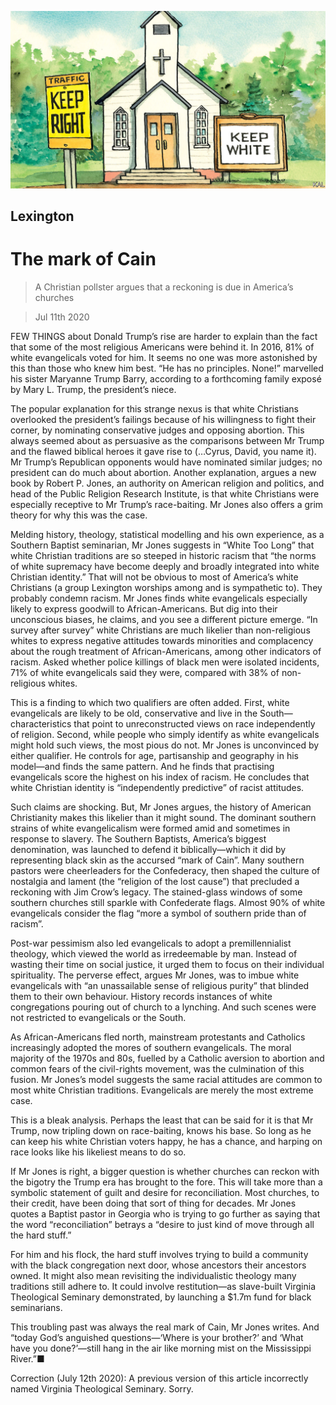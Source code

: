 ![](./images/20200711_USD000.jpg)

## Lexington

# The mark of Cain

> A Christian pollster argues that a reckoning is due in America’s churches

> Jul 11th 2020

FEW THINGS about Donald Trump’s rise are harder to explain than the fact that some of the most religious Americans were behind it. In 2016, 81% of white evangelicals voted for him. It seems no one was more astonished by this than those who knew him best. “He has no principles. None!” marvelled his sister Maryanne Trump Barry, according to a forthcoming family exposé by Mary L. Trump, the president’s niece.

The popular explanation for this strange nexus is that white Christians overlooked the president’s failings because of his willingness to fight their corner, by nominating conservative judges and opposing abortion. This always seemed about as persuasive as the comparisons between Mr Trump and the flawed biblical heroes it gave rise to (…Cyrus, David, you name it). Mr Trump’s Republican opponents would have nominated similar judges; no president can do much about abortion. Another explanation, argues a new book by Robert P. Jones, an authority on American religion and politics, and head of the Public Religion Research Institute, is that white Christians were especially receptive to Mr Trump’s race-baiting. Mr Jones also offers a grim theory for why this was the case.

Melding history, theology, statistical modelling and his own experience, as a Southern Baptist seminarian, Mr Jones suggests in “White Too Long” that white Christian traditions are so steeped in historic racism that “the norms of white supremacy have become deeply and broadly integrated into white Christian identity.” That will not be obvious to most of America’s white Christians (a group Lexington worships among and is sympathetic to). They probably condemn racism. Mr Jones finds white evangelicals especially likely to express goodwill to African-Americans. But dig into their unconscious biases, he claims, and you see a different picture emerge. “In survey after survey” white Christians are much likelier than non-religious whites to express negative attitudes towards minorities and complacency about the rough treatment of African-Americans, among other indicators of racism. Asked whether police killings of black men were isolated incidents, 71% of white evangelicals said they were, compared with 38% of non-religious whites.

This is a finding to which two qualifiers are often added. First, white evangelicals are likely to be old, conservative and live in the South—characteristics that point to unreconstructed views on race independently of religion. Second, while people who simply identify as white evangelicals might hold such views, the most pious do not. Mr Jones is unconvinced by either qualifier. He controls for age, partisanship and geography in his model—and finds the same pattern. And he finds that practising evangelicals score the highest on his index of racism. He concludes that white Christian identity is “independently predictive” of racist attitudes.

Such claims are shocking. But, Mr Jones argues, the history of American Christianity makes this likelier than it might sound. The dominant southern strains of white evangelicalism were formed amid and sometimes in response to slavery. The Southern Baptists, America’s biggest denomination, was launched to defend it biblically—which it did by representing black skin as the accursed “mark of Cain”. Many southern pastors were cheerleaders for the Confederacy, then shaped the culture of nostalgia and lament (the “religion of the lost cause”) that precluded a reckoning with Jim Crow’s legacy. The stained-glass windows of some southern churches still sparkle with Confederate flags. Almost 90% of white evangelicals consider the flag “more a symbol of southern pride than of racism”.

Post-war pessimism also led evangelicals to adopt a premillennialist theology, which viewed the world as irredeemable by man. Instead of wasting their time on social justice, it urged them to focus on their individual spirituality. The perverse effect, argues Mr Jones, was to imbue white evangelicals with “an unassailable sense of religious purity” that blinded them to their own behaviour. History records instances of white congregations pouring out of church to a lynching. And such scenes were not restricted to evangelicals or the South.

As African-Americans fled north, mainstream protestants and Catholics increasingly adopted the mores of southern evangelicals. The moral majority of the 1970s and 80s, fuelled by a Catholic aversion to abortion and common fears of the civil-rights movement, was the culmination of this fusion. Mr Jones’s model suggests the same racial attitudes are common to most white Christian traditions. Evangelicals are merely the most extreme case.

This is a bleak analysis. Perhaps the least that can be said for it is that Mr Trump, now tripling down on race-baiting, knows his base. So long as he can keep his white Christian voters happy, he has a chance, and harping on race looks like his likeliest means to do so.

If Mr Jones is right, a bigger question is whether churches can reckon with the bigotry the Trump era has brought to the fore. This will take more than a symbolic statement of guilt and desire for reconciliation. Most churches, to their credit, have been doing that sort of thing for decades. Mr Jones quotes a Baptist pastor in Georgia who is trying to go further as saying that the word “reconciliation” betrays a “desire to just kind of move through all the hard stuff.”

For him and his flock, the hard stuff involves trying to build a community with the black congregation next door, whose ancestors their ancestors owned. It might also mean revisiting the individualistic theology many traditions still adhere to. It could involve restitution—as slave-built Virginia Theological Seminary demonstrated, by launching a $1.7m fund for black seminarians.

This troubling past was always the real mark of Cain, Mr Jones writes. And “today God’s anguished questions—‘Where is your brother?’ and ‘What have you done?’—still hang in the air like morning mist on the Mississippi River.”■

Correction (July 12th 2020): A previous version of this article incorrectly named Virginia Theological Seminary. Sorry.